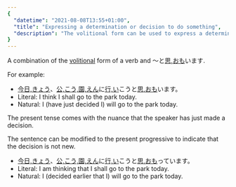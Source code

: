 ```yaml
---
{
  "datetime": "2021-08-08T13:55+01:00",
  "title": "Expressing a determination or decision to do something",
  "description": "The volitional form can be used to express a determination or decision to do something."
}
---
```

A combination of the [volitional](volitional-form) form of a verb and <span lang="ja">〜と[思,おも](r)います</span>.

For example:

- <span lang="ja">[今日,きょう](r)、[公,こう,園,えん](r)に[行,い](r)こうと[思,おも](r)います。</span>
- Literal: I think I shall go to the park today.
- Natural: I (have just decided I) will go to the park today.

The present tense comes with the nuance that the speaker has just made a
decision.

The sentence can be modified to the present progressive to indicate that the
decision is not new.

- <span lang="ja">[今日,きょう](r)、[公,こう,園,えん](r)に[行,い](r)こうと[思,おも](r)っています。</span>
- Literal: I am thinking that I shall go to the park today.
- Natural: I (decided earlier that I) will go to the park today.
